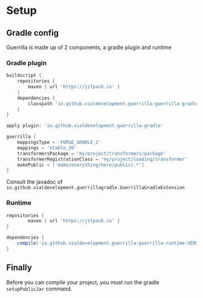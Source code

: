# Setup

## Gradle config
Guerrilla is made up of 2 components, a gradle plugin and runtime

### Gradle plugin
```groovy
buildscript {
    repositories {
        maven { url 'https://jitpack.io' }
    }
    dependencies {
        classpath 'io.github.vialdevelopment.guerrilla:guerrilla-gradle:VERSION'
    }   
}

apply plugin: 'io.github.vialdevelopment.guerrilla-gradle'

guerrilla {
    mappingsType = 'FORGE_GRADLE_2'
    mappings = 'stable_39'
    transformersPackage = 'my/project/transformers/package'
    transformerRegistrationClass = 'my/project/loading/transformer'
    makePublic = ['make/everything/here/public/.*']
}
```

Consult the javadoc of `io.github.vialdevelopment.guerrillagradle.GuerrillaGradleExtension`

### Runtime
```groovy
repositories {
        maven { url 'https://jitpack.io' }
}

dependencies {
    compile('io.github.vialdevelopment.guerrilla:guerrilla-runtime:VERSION')
}
```

## Finally
Before you can compile your project, you must run the gradle `setupPublicJar` command.
